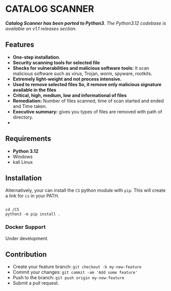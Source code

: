 # CATALOG SCANNER
_**Catalog Scanner has been ported to Python3**. The Python3.12 codebase is available on v1.1 releases section._
## Features
- **One-step installation**.
- **Security scanning tools for selected file**
- **Shecks for vulnerabilities and malicious software tools:** It scan malicious software such as virus, Trojan, worm, spyware, rootkits.
- **Extremely light-weight and not process intensive.**
- **Used to remove selected files So, it remove only malicious signature available in the files** 
- **Critical, high, medium, low and informational of files**
- **Remediation:** Number of files scanned, time of scan started and ended and Time taken.
- **Executive summary:** gives you types of files are removed with path of directory.
- 
## Requirements
- **Python 3.12**
- Windows
- kali Linux

## Installation

Alternatively, your can install the `CS` python module with `pip`. This will create a link for `cs` in your PATH. 

```

cd /CS
python3 -m pip install .
```

### Docker Support
Under development.

## Contribution
- Create your feature branch: `git checkout -b my-new-feature`
- Commit your changes: `git commit -am 'Add some feature'`
- Push to the branch: `git push origin my-new-feature`
- Submit a pull request.
